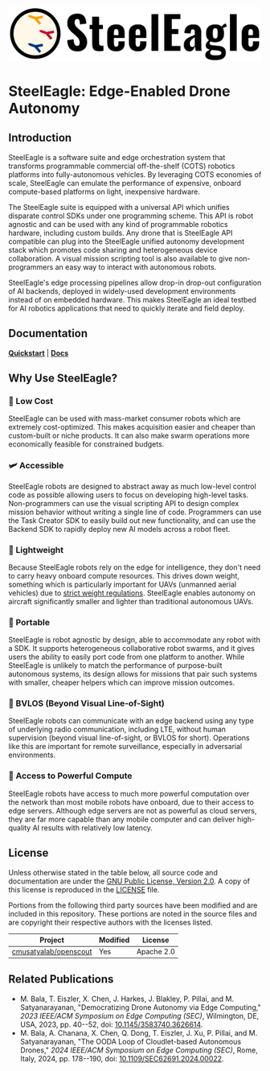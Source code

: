 <!--
SPDX-FileCopyrightText: 2023-2025 Carnegie Mellon University - Satyalab

SPDX-License-Identifier: GPL-2.0-only
-->

![SteelEagle logo](docs/assets/logo-text.png)

# SteelEagle: Edge-Enabled Drone Autonomy

## Introduction

SteelEagle is a software suite and edge orchestration system that transforms
programmable commercial off-the-shelf (COTS) robotics platforms into
fully-autonomous vehicles. By leveraging COTS economies of scale, SteelEagle
can emulate the performance of expensive, onboard compute-based platforms on
light, inexpensive hardware.

The SteelEagle suite is equipped with a universal API which unifies disparate
control SDKs under one programming scheme. This API is robot agnostic and can
be used with any kind of programmable robotics hardware, including custom
builds. Any drone that is SteelEagle API compatible can plug into the
SteelEagle unified autonomy development stack which promotes code sharing and
heterogeneous device collaboration. A visual mission scripting tool is also
available to give non-programmers an easy way to interact with autonomous
robots.

SteelEagle's edge processing pipelines allow drop-in drop-out configuration of
AI backends, deployed in widely-used development environments instead of on
embedded hardware. This makes SteelEagle an ideal testbed for AI robotics
applications that need to quickly iterate and field deploy.

## Documentation

[**Quickstart**][quickstart] | [**Docs**][docs]

[quickstart]: https://cmusatyalab.github.io/steeleagle/getting_started/overview/
[docs]: https://cmusatyalab.github.io/steeleagle/

## Why Use SteelEagle?

### :money_with_wings: Low Cost

SteelEagle can be used with mass-market consumer robots which are extremely
cost-optimized. This makes acquisition easier and cheaper than custom-built or
niche products. It can also make swarm operations more economically feasible
for constrained budgets.

### :small_airplane: Accessible

SteelEagle robots are designed to abstract away as much low-level control code
as possible allowing users to focus on developing high-level tasks.
Non-programmers can use the visual scripting API to design complex mission
behavior without writing a single line of code. Programmers can use the Task
Creator SDK to easily build out new functionality, and can use the Backend SDK
to rapidly deploy new AI models across a robot fleet.

### :baby_chick: Lightweight

Because SteelEagle robots rely on the edge for intelligence, they don't need to
carry heavy onboard compute resources. This drives down weight, something which
is particularly important for UAVs (unmanned aerial vehicles) due to [strict
weight regulations][faa_weight]. SteelEagle enables autonomy on aircraft
significantly smaller and lighter than traditional autonomous UAVs.

[faa_weight]: https://www.faa.gov/uas/commercial_operators/operations_over_people

### :minidisc: Portable

SteelEagle is robot agnostic by design, able to accommodate any robot with a
SDK. It supports heterogeneous collaborative robot swarms, and it gives users
the ability to easily port code from one platform to another. While SteelEagle
is unlikely to match the performance of purpose-built autonomous systems, its
design allows for missions that pair such systems with smaller, cheaper helpers
which can improve mission outcomes.

### :eyes: BVLOS (Beyond Visual Line-of-Sight)

SteelEagle robots can communicate with an edge backend using any type of
underlying radio communication, including LTE, without human supervision
(beyond visual line-of-sight, or BVLOS for short). Operations like this are
important for remote surveillance, especially in adversarial environments.

### :electric_plug: Access to Powerful Compute

SteelEagle robots have access to much more powerful computation over the
network than most mobile robots have onboard, due to their access to edge
servers. Although edge servers are not as powerful as cloud servers, they are
far more capable than any mobile computer and can deliver high-quality AI
results with relatively low latency.

## License

Unless otherwise stated in the table below, all source code and documentation
are under the [GNU Public License, Version 2.0][gpl2]. A copy of this license is
reproduced in the [LICENSE](LICENSE) file.

Portions from the following third party sources have been modified and are
included in this repository.  These portions are noted in the source files and
are copyright their respective authors with the licenses listed.

| Project | Modified | License |
| ------- | -------- | ------- |
| [cmusatyalab/openscout][openscout] | Yes | Apache 2.0 |

[gpl2]: https://www.gnu.org/licenses/old-licenses/gpl-2.0.en.html
[openscout]: https://github.com/cmusatyalab/openscout

## Related Publications

- M. Bala, T. Eiszler, X. Chen, J. Harkes, J. Blakley, P. Pillai, and M.
  Satyanarayanan, "Democratizing Drone Autonomy via Edge Computing," *2023
  IEEE/ACM Symposium on Edge Computing (SEC)*, Wilmington, DE, USA, 2023, pp.
  40--52, doi: [10.1145/3583740.3626614](https://doi.org/10.1145/3583740.3626614).
- M. Bala, A. Chanana, X. Chen, Q. Dong, T. Eiszler, J. Xu, P. Pillai, and M.
  Satyanarayanan, "The OODA Loop of Cloudlet-based Autonomous Drones," *2024
  IEEE/ACM Symposium on Edge Computing (SEC)*, Rome, Italy, 2024, pp. 178--190,
  doi: [10.1109/SEC62691.2024.00022](https://doi.org/10.1109/SEC62691.2024.00022).
